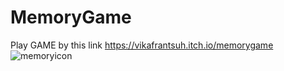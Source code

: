 # MemoryGame
Play GAME by this link https://vikafrantsuh.itch.io/memorygame
![memoryicon](https://user-images.githubusercontent.com/38578416/41818840-05199f1c-77bf-11e8-923d-c2cbdf29387f.png)
